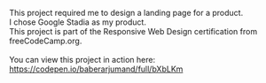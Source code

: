 This project required me to design a landing page for a product.<br>
I chose Google Stadia as my product.<br>
This project is part of the Responsive Web Design certification from freeCodeCamp.org.<br><br>
You can view this project in action here: https://codepen.io/baberarjumand/full/bXbLKm
